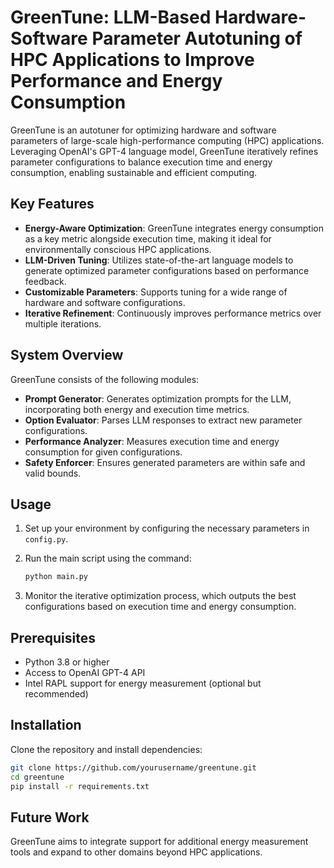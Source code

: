
# GreenTune: LLM-Based Hardware-Software Parameter Autotuning of HPC Applications to Improve Performance and Energy Consumption

GreenTune is an autotuner for optimizing hardware and software parameters of large-scale high-performance computing (HPC) applications. Leveraging OpenAI's GPT-4 language model, GreenTune iteratively refines parameter configurations to balance execution time and energy consumption, enabling sustainable and efficient computing.

## Key Features

- **Energy-Aware Optimization**: GreenTune integrates energy consumption as a key metric alongside execution time, making it ideal for environmentally conscious HPC applications.
- **LLM-Driven Tuning**: Utilizes state-of-the-art language models to generate optimized parameter configurations based on performance feedback.
- **Customizable Parameters**: Supports tuning for a wide range of hardware and software configurations.
- **Iterative Refinement**: Continuously improves performance metrics over multiple iterations.

## System Overview

GreenTune consists of the following modules:

- **Prompt Generator**: Generates optimization prompts for the LLM, incorporating both energy and execution time metrics.
- **Option Evaluator**: Parses LLM responses to extract new parameter configurations.
- **Performance Analyzer**: Measures execution time and energy consumption for given configurations.
- **Safety Enforcer**: Ensures generated parameters are within safe and valid bounds.

## Usage

1. Set up your environment by configuring the necessary parameters in `config.py`.
2. Run the main script using the command:

   ```bash
   python main.py
   ```

3. Monitor the iterative optimization process, which outputs the best configurations based on execution time and energy consumption.

## Prerequisites

- Python 3.8 or higher
- Access to OpenAI GPT-4 API
- Intel RAPL support for energy measurement (optional but recommended)

## Installation

Clone the repository and install dependencies:

```bash
git clone https://github.com/yourusername/greentune.git
cd greentune
pip install -r requirements.txt
```

## Future Work

GreenTune aims to integrate support for additional energy measurement tools and expand to other domains beyond HPC applications.
